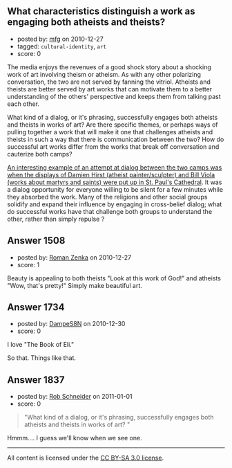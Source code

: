 ## What characteristics distinguish a work as engaging both atheists and theists?

- posted by: [mfg](https://stackexchange.com/users/-1/135-mfg) on 2010-12-27
- tagged: `cultural-identity`, `art`
- score: 0

The media enjoys the revenues of a good shock story about a shocking work of art involving theism or atheism. As with any other polarizing conversation, the two are not served by fanning the vitriol. Atheists and theists are better served by art works that can motivate them to a better understanding of the others' perspective and keeps them from talking past each other.

What kind of a dialog, or it's phrasing, successfully engages both atheists and theists in works of art? Are there specific themes, or perhaps ways of pulling together a work that will make it one that challenges atheists and theists in such a way that there is communication between the two? How do successful art works differ from the works that break off conversation and cauterize both camps?

[An interesting example of an attempt at dialog between the two camps was when the displays of Damien Hirst (atheist painter/sculpter) and Bill Viola (works about martyrs and saints) were put up in St. Paul's Cathedral][1]. It was a dialog opportunity for everyone willing to be silent for a few minutes while they absorbed the work. Many of the religions and other social groups solidify and expand their influence by engaging in cross-belief dialog; what do successful works have that challenge both groups to understand the other, rather than simply repulse ?


  [1]: http://entertainment.timesonline.co.uk/tol/arts_and_entertainment/visual_arts/article6907875.ece


## Answer 1508

- posted by: [Roman Zenka](https://stackexchange.com/users/-1/420-roman-zenka) on 2010-12-27
- score: 1

Beauty is appealing to both theists "Look at this work of God!" and atheists "Wow, that's pretty!" Simply make beautiful art.


## Answer 1734

- posted by: [DampeS8N](https://stackexchange.com/users/-1/587-dampes8n) on 2010-12-30
- score: 0

I love "The Book of Eli."

So that. Things like that.


## Answer 1837

- posted by: [Rob Schneider](https://stackexchange.com/users/-1/149-rob-schneider) on 2011-01-01
- score: 0

> "What kind of a dialog, or it's
> phrasing, successfully engages both
> atheists and theists in works of art?
> "

Hmmm.... I guess we'll know when we see one.



---

All content is licensed under the [CC BY-SA 3.0 license](https://creativecommons.org/licenses/by-sa/3.0/).

